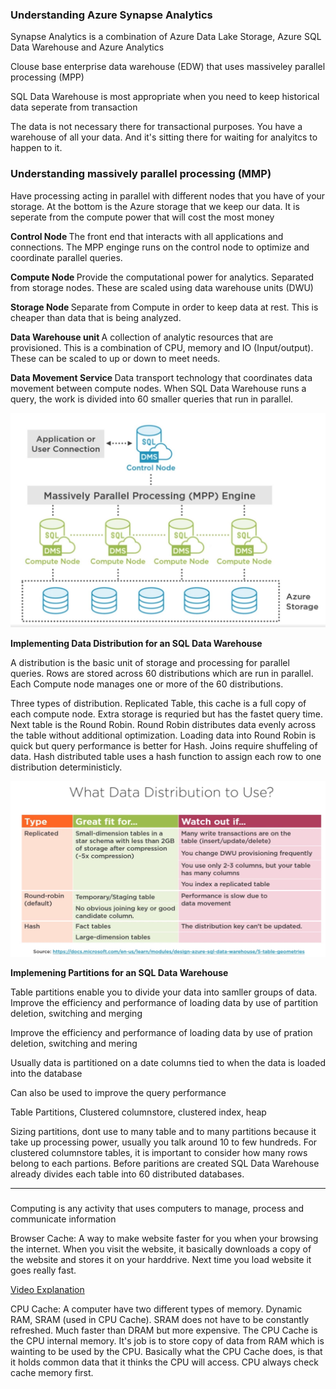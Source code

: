 <h3> Understanding Azure Synapse Analytics </h3>

<p> Synapse Analytics is a combination of Azure Data Lake Storage, Azure SQL Data Warehouse and Azure Analytics </p>

<p> Clouse base enterprise data warehouse (EDW) that uses massiveley parallel processing (MPP) </p>

<p> SQL Data Warehouse is most appropriate when you need to keep historical data seperate from transaction </p>

<p> The data is not necessary there for transactional purposes. You have a warehouse of all your data. And it's sitting there for waiting for analyitcs to happen to it. </p>

<h3> Understanding massively parallel processing (MMP) </h3>

<p> Have processing acting in parallel with different nodes that you have of your storage. At the bottom is the Azure storage that we keep our data. It is seperate from the compute power that will cost the most money </p>

<p> <b> Control Node </b> The front end that interacts with all applications and connections. The MPP enginge runs on the control node to optimize and coordinate parallel queries.  </p>

<p> <b> Compute Node </b> Provide the computational power for analytics. Separated from storage nodes. These are scaled using data warehouse units (DWU)  </p>

<p> <b> Storage Node </b> Separate from Compute in order to keep data at rest. This is cheaper than data that is being analyzed.  </p>

<p> <b> Data Warehouse unit </b> A collection of analytic resources that are provisioned. This is a combination of CPU, memory and IO (Input/output). These can be scaled to up or down to meet needs. </p>

<p> <b> Data Movement Service </b> Data transport technology that coordinates data movement between compute nodes. When SQL Data Warehouse runs a query, the work is divided into 60 smaller queries that run in parallel.  </p>

<img src="Images/parallel.JPG" width="700">


<b> Implementing Data Distribution for an SQL Data Warehouse </b> </p> 
<p> A distribution is the basic unit of storage and processing for parallel queries. Rows are stored across 60 distributions which are run in parallel. Each Compute node manages one or more of the 60 distributions.</p>

<p> Three types of distribution. Replicated Table, this cache is a full copy of each compute node. Extra storage is requried but has the fastet query time. Next table is the Round Robin. Round Robin distributes data evenly across the table without additional optimization. Loading data into Round Robin is quick but query performance is better for Hash. Joins require shuffeling of data. Hash distributed table uses a hash function to assign each row to one distribution deterministicly.    </p>

<img src="Images/table.JPG" width="700">

<b> Implemening Partitions for an SQL Data Warehouse </b>

<p> Table partitions enable you to divide your data into samller groups of data. Improve the efficiency and performance of loading data by use of partition deletion, switching and merging </p>

<p> Improve the efficiency and performance of loading data by use of pration deletion, switching and mering </p>

<p> Usually data is partitioned on a date columns tied to when the data is loaded into the database </p>

<p> Can also be used to improve the query performance </p>

<p> Table Partitions, Clustered columnstore, clustered index, heap  </p>

<p> Sizing partitions, dont use to many table and to many partitions because it take up processing power, usually you talk around 10 to few hundreds. For clustered columnstore tables, it is important to consider how many rows belong to each partions. Before paritions are created SQL Data Warehouse already divides each table into 60 distributed databases. 
  
  ---

<h3> </h3>

<p> Computing is any activity that uses computers to manage, process and communicate information </p>


<p> Browser Cache: A way to make website faster for you when your browsing the internet. When you visit the website, it basically downloads a copy of the website and stores it on your harddrive. Next time you load website it goes really fast. 

<a href="https://www.youtube.com/watch?v=yi0FhRqDJfo"> Video Explanation </a>

CPU Cache: A computer have two different types of memory. Dynamic RAM, SRAM (used in CPU Cache). SRAM does not have to be constantly refreshed. Much faster than DRAM but more expensive. The CPU Cache is the CPU internal memory. It's job is to store copy of data from RAM which is wainting to be used by the CPU. Basically what the CPU Cache does, is that it holds common data that it thinks the CPU will access. CPU always check cache memory first. </p>
